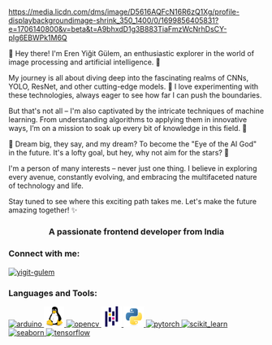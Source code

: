 https://media.licdn.com/dms/image/D5616AQFcN16R6zQ1Xg/profile-displaybackgroundimage-shrink_350_1400/0/1699856405831?e=1706140800&v=beta&t=A9bhxdD1g3B883TiaFmzWcNrhDsCY-pIg6EBWPk1M6Q

👋 Hey there! I'm Eren Yiğit Gülem, an enthusiastic explorer in the world of image processing and artificial intelligence. 🚀

My journey is all about diving deep into the fascinating realms of CNNs, YOLO, ResNet, and other cutting-edge models. 🤖 I love experimenting with these technologies, always eager to see how far I can push the boundaries.

But that's not all – I'm also captivated by the intricate techniques of machine learning. From understanding algorithms to applying them in innovative ways, I’m on a mission to soak up every bit of knowledge in this field. 🧠

🌟 Dream big, they say, and my dream? To become the "Eye of the AI God" in the future. It's a lofty goal, but hey, why not aim for the stars? 🌌

I'm a person of many interests – never just one thing. I believe in exploring every avenue, constantly evolving, and embracing the multifaceted nature of technology and life. 

Stay tuned to see where this exciting path takes me. Let's make the future amazing together! ✨

<h3 align="center">A passionate frontend developer from India</h3>

<h3 align="left">Connect with me:</h3>
<p align="left">
<a href="https://linkedin.com/in/yigit-gulem" target="blank"><img align="center" src="https://raw.githubusercontent.com/rahuldkjain/github-profile-readme-generator/master/src/images/icons/Social/linked-in-alt.svg" alt="yigit-gulem" height="30" width="40" /></a>
</p>

<h3 align="left">Languages and Tools:</h3>
<p align="left"> <a href="https://www.arduino.cc/" target="_blank" rel="noreferrer"> <img src="https://cdn.worldvectorlogo.com/logos/arduino-1.svg" alt="arduino" width="40" height="40"/> </a> <a href="https://www.linux.org/" target="_blank" rel="noreferrer"> <img src="https://raw.githubusercontent.com/devicons/devicon/master/icons/linux/linux-original.svg" alt="linux" width="40" height="40"/> </a> <a href="https://opencv.org/" target="_blank" rel="noreferrer"> <img src="https://www.vectorlogo.zone/logos/opencv/opencv-icon.svg" alt="opencv" width="40" height="40"/> </a> <a href="https://pandas.pydata.org/" target="_blank" rel="noreferrer"> <img src="https://raw.githubusercontent.com/devicons/devicon/2ae2a900d2f041da66e950e4d48052658d850630/icons/pandas/pandas-original.svg" alt="pandas" width="40" height="40"/> </a> <a href="https://www.python.org" target="_blank" rel="noreferrer"> <img src="https://raw.githubusercontent.com/devicons/devicon/master/icons/python/python-original.svg" alt="python" width="40" height="40"/> </a> <a href="https://pytorch.org/" target="_blank" rel="noreferrer"> <img src="https://www.vectorlogo.zone/logos/pytorch/pytorch-icon.svg" alt="pytorch" width="40" height="40"/> </a> <a href="https://scikit-learn.org/" target="_blank" rel="noreferrer"> <img src="https://upload.wikimedia.org/wikipedia/commons/0/05/Scikit_learn_logo_small.svg" alt="scikit_learn" width="40" height="40"/> </a> <a href="https://seaborn.pydata.org/" target="_blank" rel="noreferrer"> <img src="https://seaborn.pydata.org/_images/logo-mark-lightbg.svg" alt="seaborn" width="40" height="40"/> </a> <a href="https://www.tensorflow.org" target="_blank" rel="noreferrer"> <img src="https://www.vectorlogo.zone/logos/tensorflow/tensorflow-icon.svg" alt="tensorflow" width="40" height="40"/> </a> </p>
